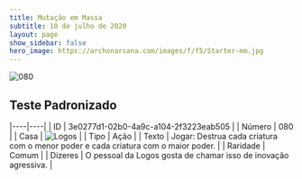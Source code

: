 ```yaml
---
title: Mutação em Massa
subtitle: 10 de julho de 2020
layout: page
show_sidebar: false
hero_image: https://archonarcana.com/images/f/f5/Starter-mm.jpg
---
```


![080](https://cdn.keyforgegame.com/media/card_front/pt/479_080_8QG33HFWW8PH_pt.png)

## Teste Padronizado

|----|----|
| ID | 3e0277d1-02b0-4a9c-a104-2f3223eab505 |
| Número | 080 |
| Casa | ![Logos](https://archonarcana.com/images/thumb/c/ce/Logos.png/22px-Logos.png "Logos") |
| Tipo | Ação |
| Texto | Jogar: Destrua cada criatura com   o menor poder e cada criatura com o maior poder. |
| Raridade | Comum |
| Dizeres | O pessoal da Logos gosta de chamar   isso de inovação agressiva. |
